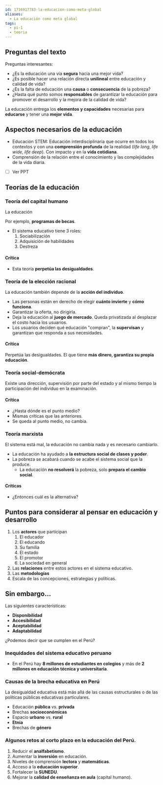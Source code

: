 ```yaml
---
id: 1716917783-la-educacion-como-meta-global
aliases:
  - La educación como meta global
tags:
  - pi-1
  - teoria
---
```


## Preguntas del texto

Preguntas interesantes:

- ¿Es la educación una vía **segura** hacia una mejor vida?
- ¿Es posible hacer una relación directa **unilineal** entre educación y calidad de vida?
- ¿Es la falta de educación una **causa** o **consecuencia** de la pobreza?
- ¿Hasta qué punto somos **responsables** de garantizar la educación para promover el desarrollo y la mejora de la calidad de vida?

La educación entrega los **elementos y capacidades** necesarias para **educarse** y tener una **mejor vida**.

## Aspectos necesarios de la educación

- Educación STEM: Educación interdisciplinaria que ocurre en todos los contextos y con una **comprensión profunda** de la realidad (*life long*, *life wide*, *life deep*). Con impacto y en la **vida cotidiana**.
- Comprensión de la relación entre el conocimiento y las complejidades de la vida diaria.
- [ ] Ver PPT

## Teorías de la educación

### Teoría del capital humano

La educación

Por ejemplo, **programas de becas**.

- El sistema educativo tiene 3 roles:
  1. Sociabilización
  2. Adquisición de habilidades
  3. Destreza

#### Crítica

- Esta teoría **perpetúa las desigualdades**.

### Teoría de la elección racional

La educación también depende de la **acción del individuo**.

- Las personas están en derecho de elegir **cuánto invierte** y **cómo funciona**.
- Garantizar la oferta, no dirigirla.
- Deja la educación al **juego de mercado**. Queda privatizada al desplazar el costo hacia los usuarios.
- Los usuarios deciden qué educación "compran", la **supervisan** y garantizan que responda a sus necesidades.

#### Crítica

Perpetúa las desigualdades. El que tiene **más dinero, garantiza su propia educación**.

### Teoría social-demócrata

Existe una dirección, supervisión por parte del estado y al mismo tiempo la participación del individuo en la examinación.

#### Crítica

- ¿Hasta dónde es el punto medio?
- Mismas críticas que las anteriores.
- Se queda al punto medio, no cambia.

### Teoría marxista

El sistema está mal, la educación no cambia nada y es necesario cambiarlo.

- La educación ha ayudado a **la estructura social de clases y poder**.
- La pobreza se acabará cuando se acabe el sistema social que la produce.
  - La educación **no resolverá** la pobreza, solo **prepara el cambio social**.

#### Críticas

- ¿Entonces cuál es la alternativa?

## Puntos para considerar al pensar en educación y desarrollo

1. Los **actores** que participan
   1. El educador
   2. El educando
   3. Su familia
   4. El estado
   5. El promotor
   6. La sociedad en general
2. Las **relaciones** entre estos actores en el sistema educativo.
3. Las **metodologías**
4. Escala de las concepciones, estrategias y políticas.

## Sin embargo...

Las siguientes características:

- **Disponibilidad**
- **Accesibilidad**
- **Aceptabilidad**
- **Adaptabilidad**

¿Podemos decir que se cumplen en el Perú?

### Inequidades del sistema educativo peruano

- En el Perú hay **8 millones de estudiantes en colegios** y más de **2 millones en educación técnica y universitaria**.

### Causas de la brecha educativa en Perú

La desigualdad educativa está más allá de las causas estructurales o de las políticas públicas educativas particulares.

- Educación **pública** vs. **privada**
- Brechas **socioeconómicas**
- Espacio **urbano** vs. **rural**
- **Etnia**
- Brechas de **género**

### Algunos retos al corto plazo en la educación del Perú.

1. Reducir el **analfabetismo**.
2. Aumentar la **inversión** en educación.
3. Niveles de comprensión **lectora** y **matemáticas**.
4. Acceso a la **educación superior**.
5. Fortalecer la **SUNEDU**.
6. Mejorar la **calidad de enseñanza en aula** (capital humano).
